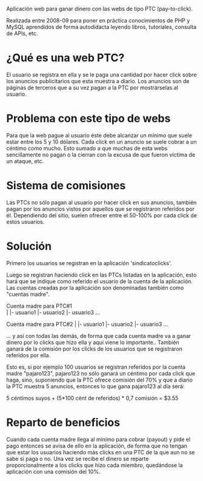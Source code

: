 Aplicación web para ganar dinero con las webs de tipo PTC (pay-to-click). 

Realizada entre 2008-09 para poner en práctica conocimientos de PHP y MySQL aprendidos de forma 
autodidacta leyendo libros, tutoriales, consulta de APIs, etc.

¿Qué es una web PTC?
==============
El usuario se registra en ella y se le paga una cantidad por hacer click sobre los 
anuncios publicitarios que esta muestra a diario. Los anuncios son de páginas de terceros que a su vez 
pagan a la PTC por mostrárselas al usuario.

Problema con este tipo de webs
==============
Para que la web pague al
usuario éste debe alcanzar un mínimo que suele estar entre los 5 y 10 dólares. Cada click
en un anuncio se suele cobrar a un céntimo como mucho. Esto sumado a que muchas de esta webs sencillamente
no pagan o la cierran con la excusa de que fueron víctima de un ataque, etc.

Sistema de comisiones
==============
Las PTCs no sólo pagan al usuario por hacer click en sus anuncios, también pagan por los 
anuncios vistos por aquellos que se registraron referidos por él. Dependiendo del sitio, 
suelen ofrecer entre el 50-100% por cada click de estos usuarios.

Solución
==============
Primero los usuarios se registran en la aplicación 'sindicatoclicks'.

Luego se registran haciendo click en las PTCs listadas en la aplicación, 
esto hará que se indique como referido el usuario de la cuenta de la aplicación.
Las cuentas creadas por la aplicación son denominadas también como "cuentas madre".

Cuenta madre para PTC#1    
  |
  |- usuario1
  |- usuario2
  |- usuario3
  ...

Cuenta madre para PTC#2
  |
  |- usuario1
  |- usuario2
  |- usuario3
  ...
  
... y así con todas las demás, de forma que cada cuenta madre va a ganar dinero por lo clicks 
que hizo ella y aquí viene lo importante.. También ganará de la comisión por los clicks 
de los usuarios que se registraron referidos por ella.

Esto es, si por ejemplo 100 usuarios se registran referidos por la cuenta madre "pajaro123", pajaro123 
no sólo ganará un céntimo por cada click que haga, sino, suponiendo que la PTC ofrece comisión del 70% 
y que a diario la PTC muestra 5 anuncios, entonces lo que 
gana pajaro123 al día será:

5 céntimos suyos + (5*100 cént de referidos) * 0,7 comisión = $3.55

Reparto de beneficios
==============
Cuando cada cuenta madre llega al mínimo para cobrar (payout) y pide el pago entonces se avisa de ello
en la aplicación, de forma que no tengan que estar los usuarios haciendo más clicks en una PTC de la que aun no 
se sabe si paga o no.
Una vez se recibe el dinero se reparte proporcionalmente a los clicks que hizo cada miembro, quedándose
la aplicación con una comisión del 10%.
